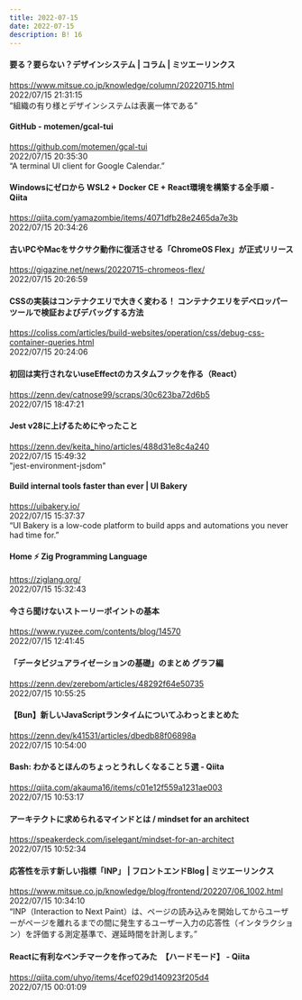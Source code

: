 ```yaml
---
title: 2022-07-15
date: 2022-07-15
description: B! 16
---
```


#### 要る？要らない？デザインシステム | コラム | ミツエーリンクス
https://www.mitsue.co.jp/knowledge/column/20220715.html<br>
2022/07/15 21:31:15<br>
“組織の有り様とデザインシステムは表裏一体である”


#### GitHub - motemen/gcal-tui
https://github.com/motemen/gcal-tui<br>
2022/07/15 20:35:30<br>
“A terminal UI client for Google Calendar.”


#### Windowsにゼロから WSL2 + Docker CE + React環境を構築する全手順 - Qiita
https://qiita.com/yamazombie/items/4071dfb28e2465da7e3b<br>
2022/07/15 20:34:26<br>


#### 古いPCやMacをサクサク動作に復活させる「ChromeOS Flex」が正式リリース
https://gigazine.net/news/20220715-chromeos-flex/<br>
2022/07/15 20:26:59<br>


#### CSSの実装はコンテナクエリで大きく変わる！ コンテナクエリをデベロッパーツールで検証およびデバッグする方法
https://coliss.com/articles/build-websites/operation/css/debug-css-container-queries.html<br>
2022/07/15 20:24:06<br>


#### 初回は実行されないuseEffectのカスタムフックを作る（React）
https://zenn.dev/catnose99/scraps/30c623ba72d6b5<br>
2022/07/15 18:47:21<br>


#### Jest v28に上げるためにやったこと
https://zenn.dev/keita_hino/articles/488d31e8c4a240<br>
2022/07/15 15:49:32<br>
"jest-environment-jsdom"


#### Build internal tools faster than ever | UI Bakery
https://uibakery.io/<br>
2022/07/15 15:37:37<br>
“UI Bakery is a low-code platform to build apps and automations you never had time for.”


#### Home ⚡ Zig Programming Language
https://ziglang.org/<br>
2022/07/15 15:32:43<br>


#### 今さら聞けないストーリーポイントの基本
https://www.ryuzee.com/contents/blog/14570<br>
2022/07/15 12:41:45<br>


#### 「データビジュアライゼーションの基礎」のまとめ グラフ編
https://zenn.dev/zerebom/articles/48292f64e50735<br>
2022/07/15 10:55:25<br>


#### 【Bun】新しいJavaScriptランタイムについてふわっとまとめた
https://zenn.dev/k41531/articles/dbedb88f06898a<br>
2022/07/15 10:54:00<br>


#### Bash: わかるとほんのちょっとうれしくなること５選 - Qiita
https://qiita.com/akauma16/items/c01e12f559a1231ae003<br>
2022/07/15 10:53:17<br>


#### アーキテクトに求められるマインドとは / mindset for an architect
https://speakerdeck.com/iselegant/mindset-for-an-architect<br>
2022/07/15 10:52:34<br>


#### 応答性を示す新しい指標「INP」 | フロントエンドBlog | ミツエーリンクス
https://www.mitsue.co.jp/knowledge/blog/frontend/202207/06_1002.html<br>
2022/07/15 10:34:10<br>
“INP（Interaction to Next Paint）は、ページの読み込みを開始してからユーザーがページを離れるまでの間に発生するユーザー入力の応答性（インタラクション）を評価する測定基準で、遅延時間を計測します。”


#### Reactに有利なベンチマークを作ってみた　【ハードモード】 - Qiita
https://qiita.com/uhyo/items/4cef029d140923f205d4<br>
2022/07/15 00:01:09<br>


